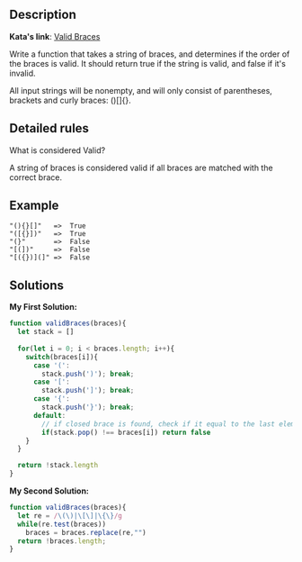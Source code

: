 ## Description

**Kata's link**: [Valid Braces](https://www.codewars.com/kata/5277c8a221e209d3f6000b56)

Write a function that takes a string of braces, and determines if the order of the braces is valid. It should return true if the string is valid, and false if it's invalid.

All input strings will be nonempty, and will only consist of parentheses, brackets and curly braces: ()[]{}.

## Detailed rules

What is considered Valid?

A string of braces is considered valid if all braces are matched with the correct brace.

## Example

```
"(){}[]"   =>  True
"([{}])"   =>  True
"(}"       =>  False
"[(])"     =>  False
"[({})](]" =>  False
```

## Solutions

**My First Solution:**


```js
function validBraces(braces){
  let stack = []
  
  for(let i = 0; i < braces.length; i++){
    switch(braces[i]){
      case '(': 
        stack.push(')'); break;
      case '[': 
        stack.push(']'); break;
      case '{': 
        stack.push('}'); break;
      default: 
        // if closed brace is found, check if it equal to the last element of stack
        if(stack.pop() !== braces[i]) return false
    }
  }

  return !stack.length
}

```

**My Second Solution:**

```js
function validBraces(braces){
  let re = /\(\)|\[\]|\{\}/g
  while(re.test(braces))
    braces = braces.replace(re,"")
  return !braces.length;
}
```


